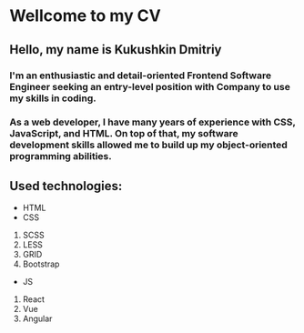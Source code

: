 # Wellcome to my CV

## Hello, my name is Kukushkin Dmitriy
### I'm an enthusiastic and detail-oriented Frontend Software Engineer seeking an entry-level position with Company to use my skills in coding.
### As a web developer, I have many years of experience with CSS, JavaScript, and HTML. On top of that, my software development skills allowed me to build up my object-oriented programming abilities.

## Used technologies:
* HTML
* CSS
 1. SCSS
 2. LESS
 3. GRID
 4. Bootstrap
* JS
 1. React
 2. Vue
 3. Angular
  